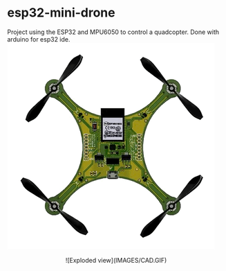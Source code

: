 # esp32-mini-drone
Project using the ESP32 and MPU6050 to control a quadcopter. Done with arduino for esp32 ide.
<img src="https://github.com/Kunalverma1502/esp32-mini-drone/blob/master/IMAGES/CAD.GIF" width="480" />


<p align="center">
  ![Exploded view](IMAGES/CAD.GIF)
</p>
